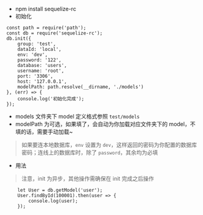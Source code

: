 - npm install sequelize-rc
- 初始化
```
const path = require('path');
const db = require('sequelize-rc');
db.init({
    group: 'test',
    dataId: 'local',
    env: 'dev',
    password: '122',
    database: 'users',
    username: 'root',
    port: '3306',
    host: '127.0.0.1',
    modelPath: path.resolve(__dirname, './models')
}, (err) => {
    console.log('初始化完成');
});
```
- models 文件夹下 model 定义格式参照 `test/models`
- modelPath 为可选，如果填了，会自动为你加载对应文件夹下的 model，不填的话，需要手动加载~
> 如果要连本地数据库，`env` 设置为 `dev`，这样返回的密码为你配置的数据库密码；连线上的数据库时，除了 `password`，其余均为必填

- 用法
> 注意，init 为异步，其他操作需确保在 init 完成之后操作
```
    let User = db.getModel('user');
    User.findById(100001).then(user => {
        console.log(user);
    });
```
